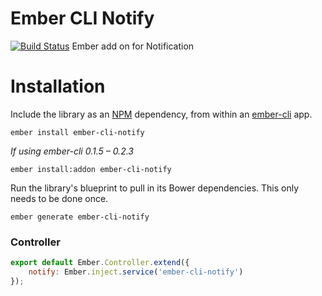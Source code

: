 # Ember CLI Notify
[![Build Status](https://travis-ci.org/sumn2u/ember-cli-notify.svg?branch=master)](https://travis-ci.org/sumn2u/ember-cli-notify.svg?branch=master)
Ember add on for Notification
# Installation

Include the library as an [NPM](https://www.npmjs.com/) dependency, from within an [ember-cli](http://www.ember-cli.com/) app.

```
ember install ember-cli-notify
```

*If using ember-cli 0.1.5 – 0.2.3*

```
ember install:addon ember-cli-notify
```

Run the library's blueprint to pull in its Bower dependencies. This only needs to be done once.

```
ember generate ember-cli-notify
```
### Controller
```javascript
export default Ember.Controller.extend({
	notify: Ember.inject.service('ember-cli-notify')
});
```
